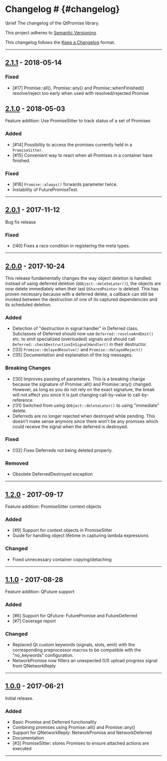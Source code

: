 # Changelog # {#changelog}

\brief The changelog of the QtPromise library.

This project adheres to [Semantic Versioning](http://semver.org/).

This changelog follows the [Keep a Changelog](http://keepachangelog.com) format.


---


## [2.1.1] - 2018-05-14 ##

### Fixed ###
- [#17] Promise::all(), Promise::any() and Promise::whenFinished() resolve/reject too early when used with resolved/rejected Promise


## [2.1.0] - 2018-05-03 ##
Feature addition: Use PromiseSitter to track status of a set of Promises

### Added ###
- [#14] Possibility to access the promises currently held in a `PromiseSitter`.
- [#15] Convenient way to react when all Promises in a container have finished.

### Fixed ###
- [#16] `Promise::always()` forwards parameter twice.
- Instability of FuturePromiseTest.


---


## [2.0.1] - 2017-11-12 ##
Bug fix release

### Fixed ###
- [!40] Fixes a race condition in registering the meta types.


---


## [2.0.0] - 2017-10-24 ##
This release fundamentally changes the way object deletion is handled:
instead of using deferred deletion (`QObject::deleteLater()`), the objects are now
delete immediately when their last `QSharedPointer` is deleted.
This has proven necessary because with a deferred delete, a callback can still be invoked between the destruction of one of its captured dependencies and its scheduled deletion.

### Added ###
- Detection of "destruction in signal handler" in Deferred class.
Subclasses of Deferred should now use `Deferred::resolveAndEmit()` etc. to emit specialized
(overloaded) signals and should call `Deferred::checkDestructionInSignalHandler()` in their destructor.
- [!33] `Promise::delayedResolve()` and `Promise::delayedReject()`
- [!35] Documentation and explanation of the log messages.

### Breaking Changes ###
- [!30] Improves passing of parameters.
This is a breaking change because the signature of Promise::all() and Promise::any() changed.
However, as long as you do not rely on the exact signature, the break will not affect you since it
is just changing call-by-value to call-by-reference.
- [!31] Switched from using `QObject::deleteLater()` to using "immediate" delete.
- Deferreds are no longer rejected when destroyed while pending. This doesn't make sense anymore since
there won't be any promises which could receive the signal when the deferred is destroyed.

### Fixed ###
- [!32] Fixes Deferreds not being deleted properly.

### Removed ###
- Obsolete DeferredDestroyed exception


---


## [1.2.0] - 2017-09-17 ##
Feature addition: PromiseSitter context objects

### Added ###
- [#9] Support for context objects in PromiseSitter
- Guide for handling object lifetime in capturing lambda expressions

### Changed ###
- Fixed unnecessary container copying/detaching


---


## [1.1.0] - 2017-08-28 ##
Feature addition: QFuture support

### Added ###
- [#6] Support for QFuture: FuturePromise and FutureDeferred
- [#7] Coverage report

### Changed ###
- Replaced Qt custom keywords (signals, slots, emit) with the corresponding preprocessor macros
  to be compatible with the "no_keywords" configuration.
- NetworkPromise now filters an unexpected 0/0 upload progress signal from QNetworkReply


---


## [1.0.0] - 2017-06-21 ##
Initial release.

### Added ###
- Basic Promise and Deferred functionality
- Combining promises using Promise::all() and Promise::any()
- Support for QNetworkReply: NetworkPromise and NetworkDeferred
- Documentation
- [#3] PromiseSitter: stores Promises to ensure attached actions are executed


---


[1.0.0]: https://gitlab.com/julrich/QtPromise/tags/1.0.0
[1.1.0]: https://gitlab.com/julrich/QtPromise/tags/1.1.0
[1.2.0]: https://gitlab.com/julrich/QtPromise/tags/1.2.0
[2.0.0]: https://gitlab.com/julrich/QtPromise/tags/2.0.0
[2.0.1]: https://gitlab.com/julrich/QtPromise/tags/2.0.1
[2.1.0]: https://gitlab.com/julrich/QtPromise/tags/2.1.0
[2.1.1]: https://gitlab.com/julrich/QtPromise/tags/2.1.1
